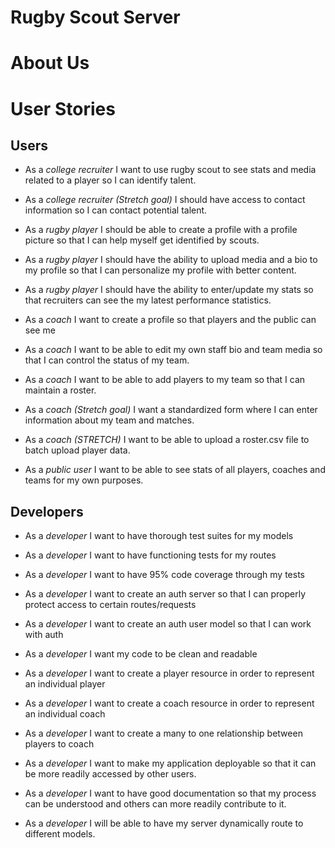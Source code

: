 # Rugby Scout Server
# About Us




# User Stories

## Users
- As a *college recruiter* I want to use rugby scout to see stats and media related to a player so I can identify talent.

- As a *college recruiter* _(Stretch goal)_ I should have access to contact information so I can contact potential talent.

- As a *rugby player* I should be able to create a profile with a profile picture so that I can help myself get identified by scouts.

- As a *rugby player* I should have the ability to upload media and a bio to my profile so that I can personalize my profile with better content. 

- As a *rugby player* I should have the ability to enter/update my stats so that recruiters can see the my latest performance statistics. 

- As a *coach* I want to create a profile so that players and the public can see me

- As a *coach* I want to be able to edit my own staff bio and team media so that I can control the status of my team.

- As a *coach* I want to be able to add players to my team so that I can maintain a roster.

- As a *coach* _(Stretch goal)_ I want a standardized form where I can enter information about my team and matches.

- As a *coach* _(STRETCH)_ I want to be able to upload a roster.csv file to batch upload player data.

- As a *public user* I want to be able to see stats of all players, coaches and teams for my own purposes.

## Developers

- As a *developer* I want to have thorough test suites for my models

- As a *developer* I want to have functioning tests for my routes

- As a *developer* I want to have 95% code coverage through my tests 

- As a *developer* I want to create an auth server so that I can properly protect access to certain routes/requests

- As a *developer* I want to create an auth user model so that I can work with auth

- As a *developer* I want my code to be clean and readable

- As a *developer* I want to create a player resource in order to represent an individual player

- As a *developer* I want to create a coach resource in order to represent an individual coach

- As a *developer* I want to create a many to one relationship between players to coach

- As a *developer* I want to make my application deployable so that it can be more readily accessed by other users.

- As a *developer* I want to have good documentation so that my process can be understood and others can more readily contribute to it.

- As a *developer* I will be able to have my server dynamically route to different models.


